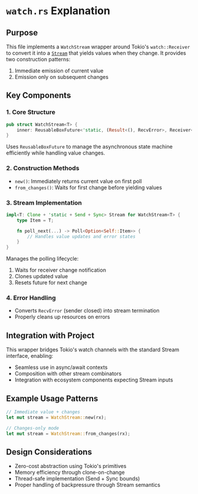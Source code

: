 # `watch.rs` Explanation

## Purpose
This file implements a `WatchStream` wrapper around Tokio's `watch::Receiver` to convert it into a [`Stream`](https://docs.rs/futures/latest/futures/stream/trait.Stream.html) that yields values when they change. It provides two construction patterns:
1. Immediate emission of current value
2. Emission only on subsequent changes

## Key Components

### 1. Core Structure
```rust
pub struct WatchStream<T> {
    inner: ReusableBoxFuture<'static, (Result<(), RecvError>, Receiver<T>)>,
}
```
Uses `ReusableBoxFuture` to manage the asynchronous state machine efficiently while handling value changes.

### 2. Construction Methods
- `new()`: Immediately returns current value on first poll
- `from_changes()`: Waits for first change before yielding values

### 3. Stream Implementation
```rust
impl<T: Clone + 'static + Send + Sync> Stream for WatchStream<T> {
    type Item = T;

    fn poll_next(...) -> Poll<Option<Self::Item>> {
        // Handles value updates and error states
    }
}
```
Manages the polling lifecycle:
1. Waits for receiver change notification
2. Clones updated value
3. Resets future for next change

### 4. Error Handling
- Converts `RecvError` (sender closed) into stream termination
- Properly cleans up resources on errors

## Integration with Project
This wrapper bridges Tokio's watch channels with the standard Stream interface, enabling:
- Seamless use in async/await contexts
- Composition with other stream combinators
- Integration with ecosystem components expecting Stream inputs

## Example Usage Patterns
```rust
// Immediate value + changes
let mut stream = WatchStream::new(rx);

// Changes-only mode
let mut stream = WatchStream::from_changes(rx);
```

## Design Considerations
- Zero-cost abstraction using Tokio's primitives
- Memory efficiency through clone-on-change
- Thread-safe implementation (Send + Sync bounds)
- Proper handling of backpressure through Stream semantics
